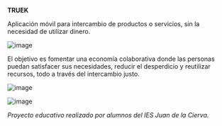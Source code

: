 **TRUEK**

Aplicación móvil para intercambio de productos o servicios, sin la necesidad de utilizar dinero. 

![image](https://github.com/user-attachments/assets/2f997e42-2b37-43bf-9539-b05ae5ca2d40)




El objetivo es fomentar una economía colaborativa donde las personas puedan satisfacer sus necesidades, reducir el
desperdicio y reutilizar recursos, todo a través del intercambio justo.



![image](https://github.com/user-attachments/assets/c559dba5-7963-4441-b2c8-9e64468da6b8)



![image](https://github.com/user-attachments/assets/11292b22-f8fe-4058-9b06-137df56d8140)





*Proyecto educativo realizado por alumnos del IES Juan de la Cierva.*



